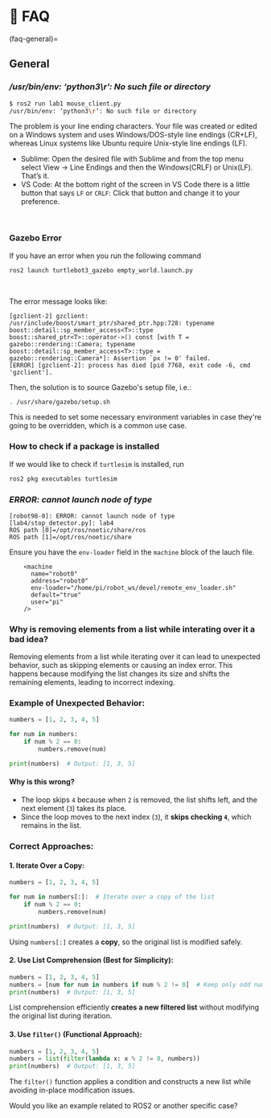 # 🙋 FAQ

(faq-general)=
## General

### _/usr/bin/env: ‘python3\r’: No such file or directory_

```bash
$ ros2 run lab1 mouse_client.py
/usr/bin/env: ‘python3\r’: No such file or directory
```

The problem is your line ending characters. Your file was created or edited on a Windows system and uses Windows/DOS-style line endings (CR+LF), whereas Linux systems like Ubuntu require Unix-style line endings (LF).

- Sublime: Open the desired file with Sublime and from the top menu select View -> Line Endings and then the Windows(CRLF) or Unix(LF). That’s it.
- VS Code: At the bottom right of the screen in VS Code there is a little button that says `LF` or `CRLF`: Click that button and change it to your preference.

<br>


### Gazebo Error

If you have an error when you run the following command

```bash
ros2 launch turtlebot3_gazebo empty_world.launch.py
```
<br>

The error message looks like:

```
[gzclient-2] gzclient: /usr/include/boost/smart_ptr/shared_ptr.hpp:728: typename boost::detail::sp_member_access<T>::type boost::shared_ptr<T>::operator->() const [with T = gazebo::rendering::Camera; typename boost::detail::sp_member_access<T>::type = gazebo::rendering::Camera*]: Assertion `px != 0' failed.
[ERROR] [gzclient-2]: process has died [pid 7768, exit code -6, cmd 'gzclient'].
```

Then, the solution is to source Gazebo's setup file, i.e.:

```bash
. /usr/share/gazebo/setup.sh
```

This is needed to set some necessary environment variables in case they're going to be overridden, which is a common use case. 

### How to check if a package is installed

If we would like to check if `turtlesim` is installed, run

```bash
ros2 pkg executables turtlesim
```



### _ERROR: cannot launch node of type_

```
[robot98-0]: ERROR: cannot launch node of type [lab4/stop_detector.py]: lab4
ROS path [0]=/opt/ros/noetic/share/ros
ROS path [1]=/opt/ros/noetic/share
```

Ensure you have the `env-loader` field in the `machine` block of the lauch file.
```
    <machine
      name="robot0"
      address="robot0"
      env-loader="/home/pi/robot_ws/devel/remote_env_loader.sh"
      default="true"
      user="pi"
    />
```


### Why is removing elements from a list while interating over it a bad idea?


Removing elements from a list while iterating over it can lead to unexpected behavior, such as skipping elements or causing an index error. This happens because modifying the list changes its size and shifts the remaining elements, leading to incorrect indexing.  

### Example of Unexpected Behavior:  
```python
numbers = [1, 2, 3, 4, 5]

for num in numbers:
    if num % 2 == 0:
        numbers.remove(num)

print(numbers)  # Output: [1, 3, 5]
```
#### Why is this wrong?  
- The loop skips `4` because when `2` is removed, the list shifts left, and the next element (`3`) takes its place.  
- Since the loop moves to the next index (`3`), it **skips checking `4`**, which remains in the list.  

### Correct Approaches:  

#### 1. Iterate Over a Copy:  
```python
numbers = [1, 2, 3, 4, 5]

for num in numbers[:]:  # Iterate over a copy of the list
    if num % 2 == 0:
        numbers.remove(num)

print(numbers)  # Output: [1, 3, 5]
```
Using `numbers[:]` creates a **copy**, so the original list is modified safely.  

#### 2. Use List Comprehension (Best for Simplicity):  
```python
numbers = [1, 2, 3, 4, 5]
numbers = [num for num in numbers if num % 2 != 0]  # Keep only odd numbers
print(numbers)  # Output: [1, 3, 5]
```
List comprehension efficiently **creates a new filtered list** without modifying the original list during iteration.  

#### 3. Use `filter()` (Functional Approach):  
```python
numbers = [1, 2, 3, 4, 5]
numbers = list(filter(lambda x: x % 2 != 0, numbers))
print(numbers)  # Output: [1, 3, 5]
```
The `filter()` function applies a condition and constructs a new list while avoiding in-place modification issues.  

Would you like an example related to ROS2 or another specific case?